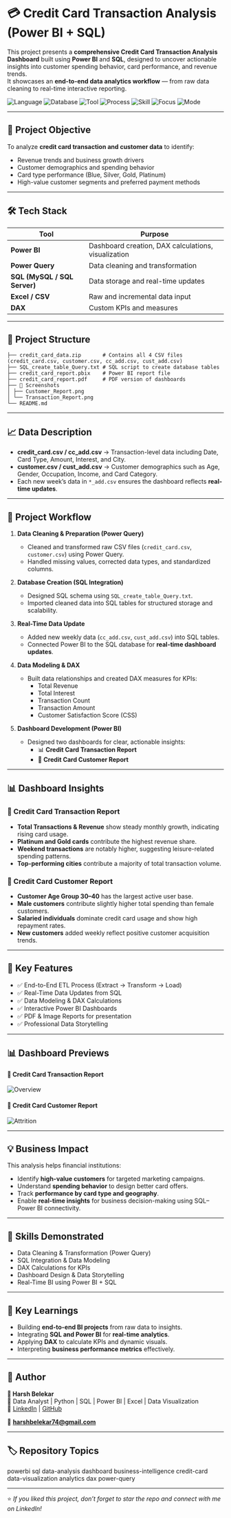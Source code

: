 # 💳 Credit Card Transaction Analysis (Power BI + SQL)

This project presents a **comprehensive Credit Card Transaction Analysis Dashboard** built using **Power BI** and **SQL**, designed to uncover actionable insights into customer spending behavior, card performance, and revenue trends.  
It showcases an **end-to-end data analytics workflow** — from raw data cleaning to real-time interactive reporting.

![Language](https://img.shields.io/badge/Language-SQL-blue)
![Database](https://img.shields.io/badge/Database-PostgreSQL-green)
![Tool](https://img.shields.io/badge/Tool-Power_BI-yellow)
![Process](https://img.shields.io/badge/Process-ETL_(Extract→Transform→Load)-orange)
![Skill](https://img.shields.io/badge/Skill-DAX_&_Power_Query-lightgreen)
![Focus](https://img.shields.io/badge/Focus-Data_Analysis_&_Visualization-red)
![Mode](https://img.shields.io/badge/Update-Real_Time_Data-purple)

---

## 🎯 Project Objective

To analyze **credit card transaction and customer data** to identify:
- Revenue trends and business growth drivers  
- Customer demographics and spending behavior  
- Card type performance (Blue, Silver, Gold, Platinum)  
- High-value customer segments and preferred payment methods  

---

## 🛠️ Tech Stack

| Tool | Purpose |
|------|----------|
| **Power BI** | Dashboard creation, DAX calculations, visualization |
| **Power Query** | Data cleaning and transformation |
| **SQL (MySQL / SQL Server)** | Data storage and real-time updates |
| **Excel / CSV** | Raw and incremental data input |
| **DAX** | Custom KPIs and measures |

---

## 📂 Project Structure

```
├── credit_card_data.zip       # Contains all 4 CSV files (credit_card.csv, customer.csv, cc_add.csv, cust_add.csv)
├── SQL_create_table_Query.txt # SQL script to create database tables
├── credit_card_report.pbix    # Power BI report file
├── credit_card_report.pdf     # PDF version of dashboards
├── 📁 Screenshots
│ ├── Customer_Report.png
│ └── Transaction_Report.png
└── README.md
```

---

## 📈 Data Description
- **credit_card.csv / cc_add.csv** → Transaction-level data including Date, Card Type, Amount, Interest, and City.  
- **customer.csv / cust_add.csv** → Customer demographics such as Age, Gender, Occupation, Income, and Card Category.  
- Each new week’s data in `*_add.csv` ensures the dashboard reflects **real-time updates**.

---

## 🧩 Project Workflow

1. **Data Cleaning & Preparation (Power Query)**
   - Cleaned and transformed raw CSV files (`credit_card.csv`, `customer.csv`) using Power Query.
   - Handled missing values, corrected data types, and standardized columns.

2. **Database Creation (SQL Integration)**
   - Designed SQL schema using `SQL_create_table_Query.txt`.
   - Imported cleaned data into SQL tables for structured storage and scalability.

3. **Real-Time Data Update**
   - Added new weekly data (`cc_add.csv`, `cust_add.csv`) into SQL tables.
   - Connected Power BI to the SQL database for **real-time dashboard updates**.

4. **Data Modeling & DAX**
   - Built data relationships and created DAX measures for KPIs:
     - Total Revenue  
     - Total Interest  
     - Transaction Count  
     - Transaction Amount  
     - Customer Satisfaction Score (CSS)

5. **Dashboard Development (Power BI)**
   - Designed two dashboards for clear, actionable insights:
     - 📊 **Credit Card Transaction Report**
     - 👥 **Credit Card Customer Report**

---


## 📊 Dashboard Insights

### 🧾 Credit Card Transaction Report
- **Total Transactions & Revenue** show steady monthly growth, indicating rising card usage.  
- **Platinum and Gold cards** contribute the highest revenue share.  
- **Weekend transactions** are notably higher, suggesting leisure-related spending patterns.  
- **Top-performing cities** contribute a majority of total transaction volume.

### 👥 Credit Card Customer Report
- **Customer Age Group 30–40** has the largest active user base.  
- **Male customers** contribute slightly higher total spending than female customers.  
- **Salaried individuals** dominate credit card usage and show high repayment rates.  
- **New customers** added weekly reflect positive customer acquisition trends.

---

## 🧩 Key Features

- ✅ End-to-End ETL Process (Extract → Transform → Load)  
- ✅ Real-Time Data Updates from SQL  
- ✅ Data Modeling & DAX Calculations  
- ✅ Interactive Power BI Dashboards  
- ✅ PDF & Image Reports for presentation  
- ✅ Professional Data Storytelling

---

## 📊 Dashboard Previews

#### 🔹 Credit Card Transaction Report
![Overview](Screenshots/Transaction_Report.png)

#### 🔹 Credit Card Customer Report
![Attrition](Screenshots/Customer_Report.png)

---

## 💡 Business Impact

This analysis helps financial institutions:
- Identify **high-value customers** for targeted marketing campaigns.  
- Understand **spending behavior** to design better card offers.  
- Track **performance by card type and geography**.  
- Enable **real-time insights** for business decision-making using SQL–Power BI connectivity.

---

## 🧰 Skills Demonstrated
- Data Cleaning & Transformation (Power Query)
- SQL Integration & Data Modeling
- DAX Calculations for KPIs
- Dashboard Design & Data Storytelling
- Real-Time BI using Power BI + SQL

---

## 🚀 Key Learnings

- Building **end-to-end BI projects** from raw data to insights.  
- Integrating **SQL and Power BI** for **real-time analytics**.  
- Applying **DAX** to calculate KPIs and dynamic visuals.  
- Interpreting **business performance metrics** effectively.  

---

## 🧠 Author

**👤 Harsh Belekar**  
📍 Data Analyst | Python | SQL | Power BI | Excel | Data Visualization  
🔗 [LinkedIn](https://www.linkedin.com/in/harshbelekar) | [GitHub](https://github.com/Harsh-Belekar)

📧 **harshbelekar74@gmail.com**


---

## 🏷️ Repository Topics

powerbi sql data-analysis dashboard business-intelligence
credit-card data-visualization analytics dax power-query

---

⭐ *If you liked this project, don’t forget to star the repo and connect with me on LinkedIn!*

